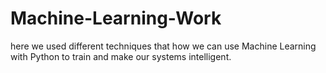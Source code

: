 # Machine-Learning-Work
here we used different techniques that how we can use Machine Learning with Python to train and make our systems intelligent.
